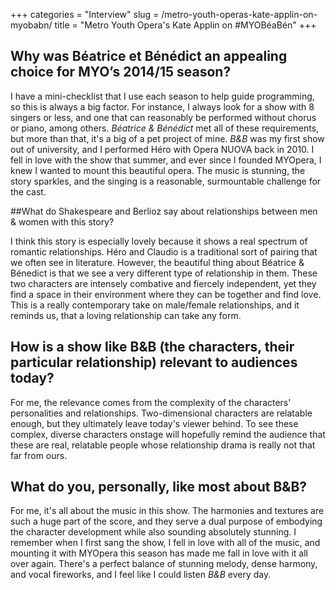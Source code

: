 +++
categories = "Interview"
slug = /metro-youth-operas-kate-applin-on-myobabn/
title = "Metro Youth Opera&#039;s Kate Applin on #MYOBéaBén"
+++

## Why was Béatrice et Bénédict an appealing choice for MYO’s 2014/15 season?

I have a mini-checklist that I use each season to help guide programming, so this is always a big factor. For instance, I always look for a show with 8 singers or less, and one that can reasonably be performed without chorus or piano, among others. *Béatrice & Bénédict* met all of these requirements, but more than that, it's a big of a pet project of mine. *B&B* was my first show out of university, and I performed Héro with Opera NUOVA back in 2010. I fell in love with the show that summer, and ever since I founded MYOpera, I knew I wanted to mount this beautiful opera. The music is stunning, the story sparkles, and the singing is a reasonable, surmountable challenge for the cast.

##What do Shakespeare and Berlioz say about relationships between men & women with this story?

I think this story is especially lovely because it shows a real spectrum of romantic relationships. Héro and Claudio is a traditional sort of pairing that we often see in literature. However, the beautiful thing about Béatrice & Bénedict is that we see a very different type of relationship in them. These two characters are intensely combative and fiercely independent, yet they find a space in their environment where they can be together and find love. This is a really contemporary take on male/female relationships, and it reminds us, that a loving relationship can take any form.

## How is a show like B&B (the characters, their particular relationship) relevant to audiences today?

For me, the relevance comes from the complexity of the characters' personalities and relationships. Two-dimensional characters are relatable enough, but they ultimately leave today's viewer behind. To see these complex, diverse characters onstage will hopefully remind the audience that these are real, relatable people whose relationship drama is really not that far from ours.

## What do you, personally, like most about B&B?

For me, it's all about the music in this show. The harmonies and textures are such a huge part of the score, and they serve a dual purpose of embodying the character development while also sounding absolutely stunning. I remember when I first sang the show, I fell in love with all of the music, and mounting it with MYOpera this season has made me fall in love with it all over again. There's a perfect balance of stunning melody, dense harmony, and vocal fireworks, and I feel like I could listen *B&B* every day.
